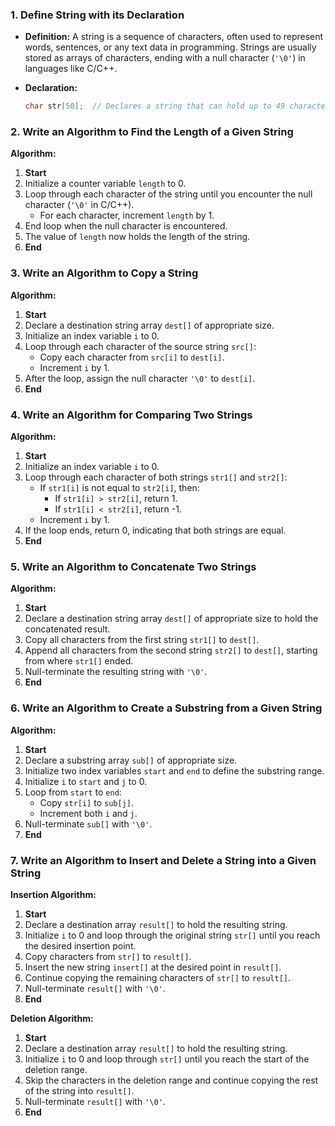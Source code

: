 ### 1. Define String with its Declaration
- **Definition:** A string is a sequence of characters, often used to represent words, sentences, or any text data in programming. Strings are usually stored as arrays of characters, ending with a null character (`'\0'`) in languages like C/C++.
  
- **Declaration:**
    ```c
    char str[50];  // Declares a string that can hold up to 49 characters (1 reserved for '\0')
    ```

### 2. Write an Algorithm to Find the Length of a Given String
**Algorithm:**
1. **Start**
2. Initialize a counter variable `length` to 0.
3. Loop through each character of the string until you encounter the null character (`'\0'` in C/C++).
    - For each character, increment `length` by 1.
4. End loop when the null character is encountered.
5. The value of `length` now holds the length of the string.
6. **End**

### 3. Write an Algorithm to Copy a String
**Algorithm:**
1. **Start**
2. Declare a destination string array `dest[]` of appropriate size.
3. Initialize an index variable `i` to 0.
4. Loop through each character of the source string `src[]`:
    - Copy each character from `src[i]` to `dest[i]`.
    - Increment `i` by 1.
5. After the loop, assign the null character `'\0'` to `dest[i]`.
6. **End**

### 4. Write an Algorithm for Comparing Two Strings
**Algorithm:**
1. **Start**
2. Initialize an index variable `i` to 0.
3. Loop through each character of both strings `str1[]` and `str2[]`:
    - If `str1[i]` is not equal to `str2[i]`, then:
      - If `str1[i] > str2[i]`, return 1.
      - If `str1[i] < str2[i]`, return -1.
    - Increment `i` by 1.
4. If the loop ends, return 0, indicating that both strings are equal.
5. **End**

### 5. Write an Algorithm to Concatenate Two Strings
**Algorithm:**
1. **Start**
2. Declare a destination string array `dest[]` of appropriate size to hold the concatenated result.
3. Copy all characters from the first string `str1[]` to `dest[]`.
4. Append all characters from the second string `str2[]` to `dest[]`, starting from where `str1[]` ended.
5. Null-terminate the resulting string with `'\0'`.
6. **End**

### 6. Write an Algorithm to Create a Substring from a Given String
**Algorithm:**
1. **Start**
2. Declare a substring array `sub[]` of appropriate size.
3. Initialize two index variables `start` and `end` to define the substring range.
4. Initialize `i` to `start` and `j` to 0.
5. Loop from `start` to `end`:
    - Copy `str[i]` to `sub[j]`.
    - Increment both `i` and `j`.
6. Null-terminate `sub[]` with `'\0'`.
7. **End**

### 7. Write an Algorithm to Insert and Delete a String into a Given String

**Insertion Algorithm:**
1. **Start**
2. Declare a destination array `result[]` to hold the resulting string.
3. Initialize `i` to 0 and loop through the original string `str[]` until you reach the desired insertion point.
4. Copy characters from `str[]` to `result[]`.
5. Insert the new string `insert[]` at the desired point in `result[]`.
6. Continue copying the remaining characters of `str[]` to `result[]`.
7. Null-terminate `result[]` with `'\0'`.
8. **End**

**Deletion Algorithm:**
1. **Start**
2. Declare a destination array `result[]` to hold the resulting string.
3. Initialize `i` to 0 and loop through `str[]` until you reach the start of the deletion range.
4. Skip the characters in the deletion range and continue copying the rest of the string into `result[]`.
5. Null-terminate `result[]` with `'\0'`.
6. **End**

